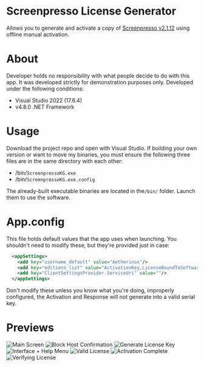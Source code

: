 # Screenpresso License Generator
Allows you to generate and activate a copy of [Screenpresso v2.1.12](https://screenpresso.com/) using offline manual activation.

# About
Developer holds no responsibility with what people decide to do with this app. It was developed strictly for demonstration purposes only.
Developed under the following conditions:
- Visual Studio 2022 (17.6.4)
- v4.8.0 .NET Framework

# Usage
Download the project repo and open with Visual Studio.
If building your own version or want to move my binaries, you must ensure the following three files are in the same directory with each other:
- /bin/`ScreenpressoKG.exe`
- /bin/`ScreenpressoKG.exe.config`

The already-built executable binaries are located in the`/bin/` folder. Launch them to use the software.

# App.config
This file holds default values that the app uses when launching. You shouldn't need to modify these, but they're provided just in case:
```xml
  <appSettings>
    <add key="username_default" value="Aetherinox"/>
    <add key="editions_list" value="ActivationKey,LicenseBoundToSoftwareName,LicenseBoundToHardDrive,LicenseCorporate,LicenseBoundToHardDrive2"/>
    <add key="ClientSettingsProvider.ServiceUri" value=""/>
  </appSettings>
```
Don't modify these unless you know what you're doing, improperly configured, the Activation and Response will not generate into a valid serial key.

# Previews
![Main Screen](https://i.imgur.com/sNCXVle.png)
![Block Host Confirmation](https://i.imgur.com/ucWP4Hk.png)
![Generate License Key](https://i.imgur.com/gukUKPU.png)
![Interface + Help Menu](https://i.imgur.com/j2erqaA.png)
![Valid License](https://i.imgur.com/uVSX2CA.png)
![Activation Complete](https://i.imgur.com/vHIuhf8.png)
![Verifying License](https://i.imgur.com/QWIMaNd.png)